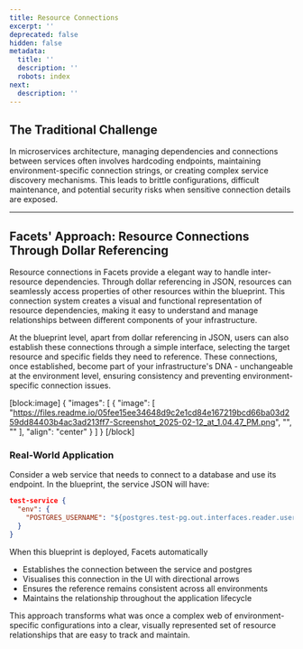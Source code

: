 ```yaml
---
title: Resource Connections
excerpt: ''
deprecated: false
hidden: false
metadata:
  title: ''
  description: ''
  robots: index
next:
  description: ''
---
```

## The Traditional Challenge

In microservices architecture, managing dependencies and connections between services often involves hardcoding endpoints, maintaining environment-specific connection strings, or creating complex service discovery mechanisms. This leads to brittle configurations, difficult maintenance, and potential security risks when sensitive connection details are exposed.

***

## Facets' Approach: Resource Connections Through Dollar Referencing

Resource connections in Facets provide a elegant way to handle inter-resource dependencies. Through dollar referencing in JSON, resources can seamlessly access properties of other resources within the blueprint. This connection system creates a visual and functional representation of resource dependencies, making it easy to understand and manage relationships between different components of your infrastructure.

At the blueprint level, apart from dollar referencing in JSON, users can also establish these connections through a simple interface, selecting the target resource and specific fields they need to reference. These connections, once established, become part of your infrastructure's DNA - unchangeable at the environment level, ensuring consistency and preventing environment-specific connection issues.

[block:image]
{
  "images": [
    {
      "image": [
        "https://files.readme.io/05fee15ee34648d9c2e1cd84e167219bcd66ba03d259dd84403b4ac3ad213ff7-Screenshot_2025-02-12_at_1.04.47_PM.png",
        "",
        ""
      ],
      "align": "center"
    }
  ]
}
[/block]


### Real-World Application

Consider a web service that needs to connect to a database and use its endpoint. In the blueprint, the service JSON will have:

```json
test-service {
  "env": {
    "POSTGRES_USERNAME": "${postgres.test-pg.out.interfaces.reader.username}"
  }
}
```

When this blueprint is deployed, Facets automatically 

- Establishes the connection between the service and postgres
- Visualises this connection in the UI with directional arrows
- Ensures the reference remains consistent across all environments
- Maintains the relationship throughout the application lifecycle

This approach transforms what was once a complex web of environment-specific configurations into a clear, visually represented set of resource relationships that are easy to track and maintain.